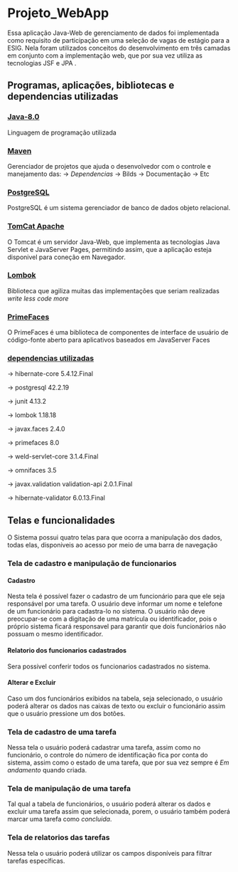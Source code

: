 # Projeto_WebApp
Essa aplicação Java-Web de gerenciamento de dados foi implementada como requisito de participação em uma seleção de vagas de estágio para a ESIG. Nela foram utilizados conceitos do desenvolvimento em três camadas em conjunto com a implementação web, que por sua vez utiliza as tecnologias JSF e JPA .

## Programas, aplicações, bibliotecas e dependencias utilizadas

### [Java-8.0](https://www.java.com/pt-BR/download/help/whatis_java.html)
Linguagem de programação utilizada

### [Maven](https://maven.apache.org/index.html)
Gerenciador de projetos que ajuda o desenvolvedor com o controle e manejamento das:
-> *Dependencias*
-> Bilds
-> Documentação
-> Etc

### [PostgreSQL](https://www.postgresql.org/)
PostgreSQL é um sistema gerenciador de banco de dados objeto relacional.

### [TomCat Apache](http://tomcat.apache.org/)
O Tomcat é um servidor Java-Web, que implementa as tecnologias Java Servlet e JavaServer Pages, permitindo assim, que a aplicação esteja disponivel para coneção em Navegador. 

### [Lombok](https://projectlombok.org/)
Biblioteca que agiliza muitas das implementações que seriam realizadas 
*write less code more*

### [PrimeFaces](https://www.primefaces.org/)
O PrimeFaces é uma biblioteca de componentes de interface de usuário de código-fonte aberto para aplicativos baseados em JavaServer Faces

### [dependencias utilizadas](https://github.com/GeorgeOgeorge/Projeto_Esig/blob/master/pom.xml)
-> hibernate-core 5.4.12.Final  

-> postgresql 42.2.19  

-> junit 4.13.2  

-> lombok 1.18.18  

-> javax.faces 2.4.0  

-> primefaces 8.0  

-> weld-servlet-core 3.1.4.Final  

-> omnifaces 3.5  

-> javax.validation validation-api 2.0.1.Final  

-> hibernate-validator 6.0.13.Final  

## Telas e funcionalidades
O Sistema possui quatro telas para que ocorra a manipulação dos dados, todas elas, disponiveis ao acesso por meio de uma barra de navegação

### Tela de cadastro e manipulação de funcionarios

#### Cadastro
Nesta tela é possível fazer o cadastro de um funcionário para que ele seja responsável por uma tarefa. O usuário deve informar um nome e telefone de um funcionário para cadastra-lo no sistema. O usuário não deve preocupar-se com a digitação de uma matrícula ou identificador, pois o próprio sistema ficará responsavel para garantir que dois funcionários não possuam o mesmo identificador. 

#### Relatorio dos funcionarios cadastrados
Sera possivel conferir todos os funcionarios cadastrados no sistema.

#### Alterar e Excluir 
Caso um dos funcionários exibidos na tabela, seja selecionado, o usuário poderá alterar os dados nas caixas de texto ou excluir o funcionário assim que o usuário pressione um dos botões.

### Tela de cadastro de uma tarefa
Nessa tela o usuário poderá cadastrar uma tarefa, assim como no funcionário, o controle do número de identificação fica por conta do sistema, assim como o estado de uma tarefa, que por sua vez sempre é *Em andamento* quando criada.

### Tela de manipulação de uma tarefa
Tal qual a tabela de funcionários, o usuário poderá alterar os dados e excluir uma tarefa assim que selecionada, porem, o usuário também poderá marcar uma tarefa como *concluida*.  

### Tela de relatorios das tarefas
Nessa tela o usuário poderá utilizar os campos disponíveis para filtrar tarefas específicas.
